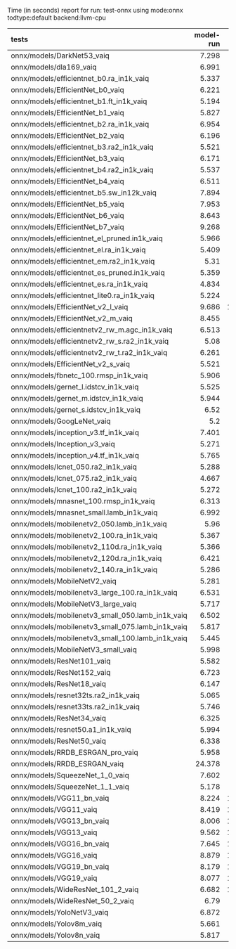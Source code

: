 Time (in seconds) report for run: test-onnx using mode:onnx todtype:default backend:llvm-cpu

| tests                                            |   model-run |   onnx-import |   torch-mlir |   iree-compile |   inference |
|:-------------------------------------------------|------------:|--------------:|-------------:|---------------:|------------:|
| onnx/models/DarkNet53_vaiq                       |       7.298 |         4.132 |            0 |         24.147 |       0.074 |
| onnx/models/dla169_vaiq                          |       6.991 |         2.26  |            0 |         36.001 |       0.056 |
| onnx/models/efficientnet_b0.ra_in1k_vaiq         |       5.337 |         1.128 |            0 |         28.775 |       0.072 |
| onnx/models/EfficientNet_b0_vaiq                 |       6.221 |         1.369 |            0 |         33.553 |       0.057 |
| onnx/models/efficientnet_b1.ft_in1k_vaiq         |       5.194 |         0     |            0 |          0     |       0     |
| onnx/models/EfficientNet_b1_vaiq                 |       5.827 |         1.574 |            0 |         43.582 |       0.061 |
| onnx/models/efficientnet_b2.ra_in1k_vaiq         |       6.954 |         0     |            0 |          0     |       0     |
| onnx/models/EfficientNet_b2_vaiq                 |       6.196 |         1.842 |            0 |         52.493 |       0.137 |
| onnx/models/efficientnet_b3.ra2_in1k_vaiq        |       5.521 |         0     |            0 |          0     |       0     |
| onnx/models/EfficientNet_b3_vaiq                 |       6.171 |         2.806 |            0 |         30.54  |       0.054 |
| onnx/models/efficientnet_b4.ra2_in1k_vaiq        |       5.537 |         0     |            0 |          0     |       0     |
| onnx/models/EfficientNet_b4_vaiq                 |       6.511 |         2.707 |            0 |         54.881 |       0.363 |
| onnx/models/efficientnet_b5.sw_in12k_vaiq        |       7.894 |         7.048 |            0 |         67.338 |       0.197 |
| onnx/models/EfficientNet_b5_vaiq                 |       7.953 |         3.235 |            0 |         64.874 |       0.062 |
| onnx/models/EfficientNet_b6_vaiq                 |       8.643 |         4.671 |            0 |         64.464 |       0.135 |
| onnx/models/EfficientNet_b7_vaiq                 |       9.268 |         6.708 |            0 |         72.148 |       0.07  |
| onnx/models/efficientnet_el_pruned.in1k_vaiq     |       5.966 |         0.942 |            0 |         19.266 |       0.063 |
| onnx/models/efficientnet_el.ra_in1k_vaiq         |       5.409 |         1.033 |            0 |         19.545 |       0.056 |
| onnx/models/efficientnet_em.ra2_in1k_vaiq        |       5.31  |         0.798 |            0 |         18.914 |       0.06  |
| onnx/models/efficientnet_es_pruned.in1k_vaiq     |       5.359 |         0.885 |            0 |         17.607 |       0.052 |
| onnx/models/efficientnet_es.ra_in1k_vaiq         |       4.834 |         0.684 |            0 |         18.92  |       0.056 |
| onnx/models/efficientnet_lite0.ra_in1k_vaiq      |       5.224 |         0.909 |            0 |         19.641 |       0.071 |
| onnx/models/EfficientNet_v2_l_vaiq               |       9.686 |        10.883 |            0 |         96.495 |       0.066 |
| onnx/models/EfficientNet_v2_m_vaiq               |       8.455 |         5.426 |            0 |         68.982 |       0.068 |
| onnx/models/efficientnetv2_rw_m.agc_in1k_vaiq    |       6.513 |         0     |            0 |          0     |       0     |
| onnx/models/efficientnetv2_rw_s.ra2_in1k_vaiq    |       5.08  |         0     |            0 |          0     |       0     |
| onnx/models/efficientnetv2_rw_t.ra2_in1k_vaiq    |       6.261 |         1.4   |            0 |         38.271 |       0.244 |
| onnx/models/EfficientNet_v2_s_vaiq               |       5.521 |         2.882 |            0 |         48.054 |       0.069 |
| onnx/models/fbnetc_100.rmsp_in1k_vaiq            |       5.906 |         0.923 |            0 |         22.493 |       0.067 |
| onnx/models/gernet_l.idstcv_in1k_vaiq            |       5.525 |         1.25  |            0 |         17.336 |       0.065 |
| onnx/models/gernet_m.idstcv_in1k_vaiq            |       5.944 |         1.093 |            0 |         15.336 |       0.067 |
| onnx/models/gernet_s.idstcv_in1k_vaiq            |       6.52  |         1.014 |            0 |         15.975 |       0.059 |
| onnx/models/GoogLeNet_vaiq                       |       5.2   |         1.462 |            0 |         30.617 |       0.063 |
| onnx/models/inception_v3.tf_in1k_vaiq            |       7.401 |         3.289 |            0 |         16.24  |       0.055 |
| onnx/models/Inception_v3_vaiq                    |       5.271 |         2.366 |            0 |         16.705 |       0.056 |
| onnx/models/inception_v4.tf_in1k_vaiq            |       5.765 |         5.189 |            0 |         39.796 |       0.057 |
| onnx/models/lcnet_050.ra2_in1k_vaiq              |       5.288 |         0.786 |            0 |         14.464 |       0.057 |
| onnx/models/lcnet_075.ra2_in1k_vaiq              |       4.667 |         0.871 |            0 |         14.463 |       0.066 |
| onnx/models/lcnet_100.ra2_in1k_vaiq              |       5.272 |         0.969 |            0 |         14.809 |       0.065 |
| onnx/models/mnasnet_100.rmsp_in1k_vaiq           |       6.313 |         0.85  |            0 |         21.178 |       0.065 |
| onnx/models/mnasnet_small.lamb_in1k_vaiq         |       6.992 |         0.811 |            0 |         23.493 |       0.059 |
| onnx/models/mobilenetv2_050.lamb_in1k_vaiq       |       5.96  |         0.876 |            0 |         19.966 |       0.056 |
| onnx/models/mobilenetv2_100.ra_in1k_vaiq         |       5.367 |         1.011 |            0 |         20.024 |       0.074 |
| onnx/models/mobilenetv2_110d.ra_in1k_vaiq        |       5.366 |         1.04  |            0 |         21.135 |       0.067 |
| onnx/models/mobilenetv2_120d.ra_in1k_vaiq        |       6.421 |         1.036 |            0 |         22.246 |       0.058 |
| onnx/models/mobilenetv2_140.ra_in1k_vaiq         |       5.286 |         0.898 |            0 |         18.381 |       0.26  |
| onnx/models/MobileNetV2_vaiq                     |       5.281 |         0.813 |            0 |         21.57  |       0.077 |
| onnx/models/mobilenetv3_large_100.ra_in1k_vaiq   |       6.531 |         0.856 |            0 |         26.223 |       0.061 |
| onnx/models/MobileNetV3_large_vaiq               |       5.717 |         1.124 |            0 |         30.025 |       0.128 |
| onnx/models/mobilenetv3_small_050.lamb_in1k_vaiq |       6.502 |         0.767 |            0 |         22.313 |       0.069 |
| onnx/models/mobilenetv3_small_075.lamb_in1k_vaiq |       5.817 |         0.884 |            0 |          8.115 |       0.06  |
| onnx/models/mobilenetv3_small_100.lamb_in1k_vaiq |       5.445 |         1.149 |            0 |         21.872 |       0.066 |
| onnx/models/MobileNetV3_small_vaiq               |       5.998 |         1.192 |            0 |         27.88  |       0.061 |
| onnx/models/ResNet101_vaiq                       |       5.582 |         4.407 |            0 |         28.302 |       0.068 |
| onnx/models/ResNet152_vaiq                       |       6.723 |         5.541 |            0 |         26.086 |       0.069 |
| onnx/models/ResNet18_vaiq                        |       6.147 |         1.633 |            0 |          9.582 |       0.061 |
| onnx/models/resnet32ts.ra2_in1k_vaiq             |       5.065 |         0     |            0 |          0     |       0     |
| onnx/models/resnet33ts.ra2_in1k_vaiq             |       5.746 |         0     |            0 |          0     |       0     |
| onnx/models/ResNet34_vaiq                        |       6.325 |         2.627 |            0 |         13.237 |       0.067 |
| onnx/models/resnet50.a1_in1k_vaiq                |       5.994 |         3.037 |            0 |         17.425 |       0.069 |
| onnx/models/ResNet50_vaiq                        |       6.338 |         2.852 |            0 |         15.744 |       0.059 |
| onnx/models/RRDB_ESRGAN_pro_vaiq                 |       5.958 |         0     |            0 |          0     |       0     |
| onnx/models/RRDB_ESRGAN_vaiq                     |      24.378 |         5.418 |            0 |         66.935 |       0.066 |
| onnx/models/SqueezeNet_1_0_vaiq                  |       7.602 |         0.747 |            0 |         11.132 |       0.059 |
| onnx/models/SqueezeNet_1_1_vaiq                  |       5.178 |         0.65  |            0 |         10.363 |       0.065 |
| onnx/models/VGG11_bn_vaiq                        |       8.224 |        12.655 |            0 |         10.707 |       0.063 |
| onnx/models/VGG11_vaiq                           |       8.419 |        11.906 |            0 |         10.198 |       0.092 |
| onnx/models/VGG13_bn_vaiq                        |       8.006 |        13.625 |            0 |         10.995 |       0.071 |
| onnx/models/VGG13_vaiq                           |       9.562 |        13.402 |            0 |         11.449 |       0.073 |
| onnx/models/VGG16_bn_vaiq                        |       7.645 |        14.757 |            0 |         11.308 |       0.071 |
| onnx/models/VGG16_vaiq                           |       8.879 |        13.934 |            0 |         11.131 |       0.071 |
| onnx/models/VGG19_bn_vaiq                        |       8.179 |        14.184 |            0 |         11.871 |       0.116 |
| onnx/models/VGG19_vaiq                           |       8.077 |        15.361 |            0 |         11.921 |       0.063 |
| onnx/models/WideResNet_101_2_vaiq                |       6.682 |        10.457 |            0 |         24.67  |       0.065 |
| onnx/models/WideResNet_50_2_vaiq                 |       6.79  |         7.856 |            0 |         15.658 |       0.061 |
| onnx/models/YoloNetV3_vaiq                       |       6.872 |         6.553 |            0 |         22.718 |       0.06  |
| onnx/models/Yolov8m_vaiq                         |       5.661 |         5.484 |            0 |         27.64  |       0.115 |
| onnx/models/Yolov8n_vaiq                         |       5.817 |         1.306 |            0 |         21.814 |       0.062 |
